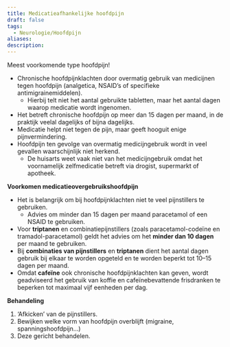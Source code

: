 ```yaml
---
title: Medicatieafhankelijke hoofdpijn
draft: false
tags:
  - Neurologie/Hoofdpijn
aliases: 
description:
---
```


Meest voorkomende type hoofdpijn!

- Chronische hoofdpijnklachten door overmatig gebruik van medicijnen tegen hoofdpijn (analgetica, NSAID’s of specifieke antimigrainemiddelen).
    - Hierbij telt niet het aantal gebruikte tabletten, maar het aantal dagen waarop medicatie wordt ingenomen.
- Het betreft chronische hoofdpijn op meer dan 15 dagen per maand, in de praktijk veelal dagelijks of bijna dagelijks.
- Medicatie helpt niet tegen de pijn, maar geeft hooguit enige pijnvermindering.
- Hoofdpijn ten gevolge van overmatig medicijngebruik wordt in veel gevallen waarschijnlijk niet herkend.
    - De huisarts weet vaak niet van het medicijngebruik omdat het voornamelijk zelfmedicatie betreft via drogist, supermarkt of apotheek.

**Voorkomen medicatieovergebruikshoofdpijn**

- Het is belangrijk om bij hoofdpijnklachten niet te veel pijnstillers te gebruiken.
    - Advies om minder dan 15 dagen per maand paracetamol of een NSAID te gebruiken.
- Voor **triptanen** en combinatiepijnstillers (zoals paracetamol-codeïne en tramadol-paracetamol) geldt het advies om het **minder dan 10 dagen** per maand te gebruiken.
- Bij **combinaties van pijnstillers** en **triptanen** dient het aantal dagen gebruik bij elkaar te worden opgeteld en te worden beperkt tot 10–15 dagen per maand.
- Omdat **cafeïne** ook chronische hoofdpijnklachten kan geven, wordt geadviseerd het gebruik van koffie en cafeïnebevattende frisdranken te beperken tot maximaal vijf eenheden per dag.

**Behandeling**
1. ‘Afkicken’ van de pijnstillers.
2. Bewijken welke vorm van hoofdpijn overblijft (migraine, spanningshoofdpijn...)
3. Deze gericht behandelen. 
